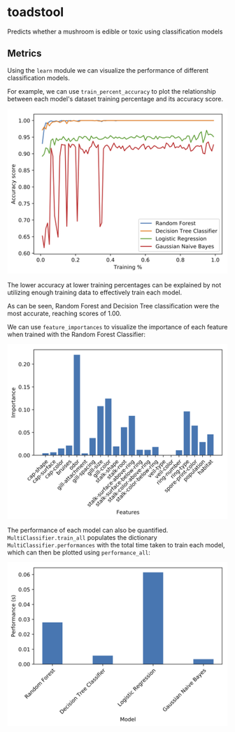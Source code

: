 # toadstool
Predicts whether a mushroom is edible or toxic using classification models

## Metrics
Using the `learn` module we can visualize the performance of different classification models.

For example, we can use `train_percent_accuracy` to plot the relationship between each model's
dataset training percentage and its accuracy score.

![train_percent_accuracy.png](images/train_percent.png "Training percentage vs. accuracy score")

The lower accuracy at lower training percentages can be explained by not utilizing enough training data
to effectively train each model. 

As can be seen, Random Forest and Decision Tree classification were the most accurate, reaching
scores of 1.00.

We can use `feature_importances` to visualize the importance of each feature when trained with
the Random Forest Classifier:

![feature_importance.png](images/feature_importance.png "Features vs. Importance in Random Forest")

The performance of each model can also be quantified. `MultiClassifier.train_all` populates the dictionary
`MultiClassifier.performances` with the total time taken to train each model, which can then be plotted
using `performance_all`:

![performances_all.png](images/performances_all.png "Model vs. Performance (s)")
